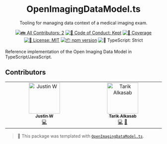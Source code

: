 <h1 align="center">OpenImagingDataModel.ts</h1>

<p align="center">Tooling for managing data context of a medical imaging exam.</p>

<p align="center">
	<!-- prettier-ignore-start -->
	<!-- ALL-CONTRIBUTORS-BADGE:START - Do not remove or modify this section -->
	<a href="#contributors" target="_blank"><img alt="👪 All Contributors: 2" src="https://img.shields.io/badge/%F0%9F%91%AA_all_contributors-2-21bb42.svg" /></a>
<!-- ALL-CONTRIBUTORS-BADGE:END -->
	<!-- prettier-ignore-end -->
	<a href="https://github.com/openimagingdata/OpenImagingDataModel.ts/blob/main/.github/CODE_OF_CONDUCT.md" target="_blank"><img alt="🤝 Code of Conduct: Kept" src="https://img.shields.io/badge/%F0%9F%A4%9D_code_of_conduct-kept-21bb42" /></a>
	<a href="https://codecov.io/gh/openimagingdata/OpenImagingDataModel.ts" target="_blank"><img alt="🧪 Coverage" src="https://img.shields.io/codecov/c/github/openimagingdata/OpenImagingDataModel.ts?label=%F0%9F%A7%AA%20coverage" /></a>
	<a href="https://github.com/openimagingdata/OpenImagingDataModel.ts/blob/main/LICENSE.md" target="_blank"><img alt="📝 License: MIT" src="https://img.shields.io/badge/%F0%9F%93%9D_license-MIT-21bb42.svg"></a>
	<a href="http://npmjs.com/package/OpenImagingDataModel.ts"><img alt="📦 npm version" src="https://img.shields.io/npm/v/OpenImagingDataModel.ts?color=21bb42&label=%F0%9F%93%A6%20npm" /></a>
	<img alt="💪 TypeScript: Strict" src="https://img.shields.io/badge/%F0%9F%92%AA_typescript-strict-21bb42.svg" />
</p> Reference implementation of the Open Imaging Data Model in TypeScript/JavaScript.

## Contributors

<!-- spellchecker: disable -->
<!-- ALL-CONTRIBUTORS-LIST:START - Do not remove or modify this section -->
<!-- prettier-ignore-start -->
<!-- markdownlint-disable -->
<table>
  <tbody>
    <tr>
      <td align="center" valign="top" width="14.28%"><a href="https://github.com/jwilson25"><img src="https://avatars.githubusercontent.com/u/61887431?v=4?s=100" width="100px;" alt="Justin W"/><br /><sub><b>Justin W</b></sub></a><br /><a href="https://github.com/openimagingdata/OpenImagingDataModel.ts/commits?author=jwilson25" title="Code">💻</a></td>
      <td align="center" valign="top" width="14.28%"><a href="https://github.com/talkasab"><img src="https://avatars.githubusercontent.com/u/42889?v=4?s=100" width="100px;" alt="Tarik Alkasab"/><br /><sub><b>Tarik Alkasab</b></sub></a><br /><a href="https://github.com/openimagingdata/OpenImagingDataModel.ts/commits?author=talkasab" title="Code">💻</a> <a href="#maintenance-talkasab" title="Maintenance">🚧</a></td>
    </tr>
  </tbody>
</table>

<!-- markdownlint-restore -->
<!-- prettier-ignore-end -->

<!-- ALL-CONTRIBUTORS-LIST:END -->
<!-- spellchecker: enable -->

<!-- You can remove this notice if you don't want it 🙂 no worries! -->

> 💙 This package was templated with [`OpenImagingDataModel.ts`](https://github.com/JoshuaKGoldberg/OpenImagingDataModel.ts).
